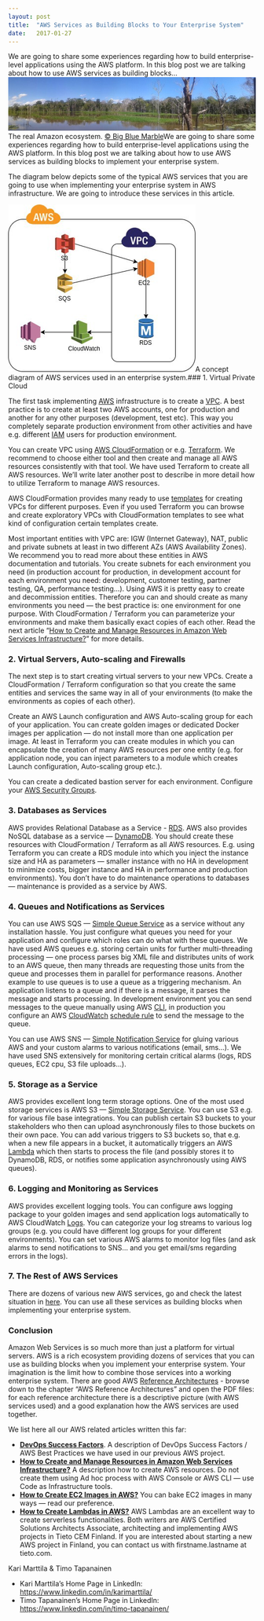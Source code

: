 ```yaml
---
layout:	post
title:	"AWS Services as Building Blocks to Your Enterprise System"
date:	2017-01-27
---
```


  We are going to share some experiences regarding how to build enterprise-level applications using the AWS platform. In this blog post we are talking about how to use AWS services as building blocks…   ![](/img/1*ELXzcWgOn4-j_T1MoK6Xug.jpeg)The real Amazon ecosystem. [© Big Blue Marble](https://www.flickr.com/photos/bbmexplorer/)We are going to share some experiences regarding how to build enterprise-level applications using the AWS platform. In this blog post we are talking about how to use AWS services as building blocks to implement your enterprise system.

The diagram below depicts some of the typical AWS services that you are going to use when implementing your enterprise system in AWS infrastructure. We are going to introduce these services in this article.

![](/img/1*9rDWIng7e_4vnwDuaIckfA.jpeg)A concept diagram of AWS services used in an enterprise system.### 1. Virtual Private Cloud

The first task implementing [AWS](https://aws.amazon.com/) infrastructure is to create a [VPC](https://aws.amazon.com/vpc/). A best practice is to create at least two AWS accounts, one for production and another for any other purposes (development, test etc). This way you completely separate production environment from other activities and have e.g. different [IAM](https://aws.amazon.com/iam/) users for production environment.

You can create VPC using [AWS CloudFormation](https://aws.amazon.com/cloudformation/) or e.g. [Terraform](https://www.terraform.io). We recommend to choose either tool and then create and manage all AWS resources consistently with that tool. We have used Terraform to create all AWS resources. We’ll write later another post to describe in more detail how to utilize Terraform to manage AWS resources.

AWS CloudFormation provides many ready to use [templates](https://aws.amazon.com/cloudformation/aws-cloudformation-templates/) for creating VPCs for different purposes. Even if you used Terraform you can browse and create exploratory VPCs with CloudFormation templates to see what kind of configuration certain templates create.

Most important entities with VPC are: IGW (Internet Gateway), NAT, public and private subnets at least in two different AZs (AWS Availability Zones). We recommend you to read more about these entities in AWS documentation and tutorials. You create subnets for each environment you need (in production account for production, in development account for each environment you need: development, customer testing, partner testing, QA, performance testing…). Using AWS it is pretty easy to create and decommission entities. Therefore you can and should create as many environments you need — the best practice is: one environment for one purpose. With CloudFormation / Terraform you can parameterize your environments and make them basically exact copies of each other. Read the next article “[How to Create and Manage Resources in Amazon Web Services Infrastructure?](https://medium.com/@kari.marttila/how-to-create-and-manage-resources-in-amazon-web-services-infrastructure-f9af85b77c4a#.gt6f4tkrj)” for more details.

### 2. Virtual Servers, Auto-scaling and Firewalls

The next step is to start creating virtual servers to your new VPCs. Create a CloudFormation / Terraform configuration so that you create the same entities and services the same way in all of your environments (to make the environments as copies of each other).

Create an AWS Launch configuration and AWS Auto-scaling group for each of your application. You can create golden images or dedicated Docker images per application — do not install more than one application per image. At least in Terraform you can create modules in which you can encapsulate the creation of many AWS resources per one entity (e.g. for application node, you can inject parameters to a module which creates Launch configuration, Auto-scaling group etc.).

You can create a dedicated bastion server for each environment. Configure your [AWS Security Groups](http://docs.aws.amazon.com/AmazonVPC/latest/UserGuide/VPC_SecurityGroups.html).

### 3. Databases as Services

AWS provides Relational Database as a Service - [RDS](https://aws.amazon.com/rds/). AWS also provides NoSQL database as a service — [DynamoDB](https://aws.amazon.com/dynamodb/). You should create these resources with CloudFormation / Terraform as all AWS resources. E.g. using Terraform you can create a RDS module into which you inject the instance size and HA as parameters — smaller instance with no HA in development to minimize costs, bigger instance and HA in performance and production environments). You don’t have to do maintenance operations to databases — maintenance is provided as a service by AWS.

### 4. Queues and Notifications as Services

You can use AWS SQS — [Simple Queue Service](https://aws.amazon.com/sqs/) as a service without any installation hassle. You just configure what queues you need for your application and configure which roles can do what with these queues. We have used AWS queues e.g. storing certain units for further multi-threading processing — one process parses big XML file and distributes units of work to an AWS queue, then many threads are requesting those units from the queue and processes them in parallel for performance reasons. Another example to use queues is to use a queue as a triggering mechanism. An application listens to a queue and if there is a message, it parses the message and starts processing. In development environment you can send messages to the queue manually using AWS [CLI](https://aws.amazon.com/cli/), in production you configure an AWS [CloudWatch](https://aws.amazon.com/cloudwatch/) [schedule rule](http://docs.aws.amazon.com/AmazonCloudWatch/latest/events/ScheduledEvents.html) to send the message to the queue.

You can use AWS SNS — [Simple Notification Service](https://aws.amazon.com/sns/) for gluing various AWS and your custom alarms to various notifications (email, sms…). We have used SNS extensively for monitoring certain critical alarms (logs, RDS queues, EC2 cpu, S3 file uploads…).

### 5. Storage as a Service

AWS provides excellent long term storage options. One of the most used storage services is AWS S3 — [Simple Storage Service](https://aws.amazon.com/s3/). You can use S3 e.g. for various file base integrations. You can publish certain S3 buckets to your stakeholders who then can upload asynchronously files to those buckets on their own pace. You can add various triggers to S3 buckets so, that e.g. when a new file appears in a bucket, it automatically triggers an AWS [Lambda](https://aws.amazon.com/lambda) which then starts to process the file (and possibly stores it to DynamoDB, RDS, or notifies some application asynchronously using AWS queues).

### 6. Logging and Monitoring as Services

AWS provides excellent logging tools. You can configure aws logging package to your golden images and send application logs automatically to AWS CloudWatch [Logs](https://aws.amazon.com/about-aws/whats-new/2014/07/10/introducing-amazon-cloudwatch-logs/). You can categorize your log streams to various log groups (e.g. you could have different log groups for your different environments). You can set various AWS alarms to monitor log files (and ask alarms to send notifications to SNS… and you get email/sms regarding errors in the logs).

### 7. The Rest of AWS Services

There are dozens of various new AWS services, go and check the latest situation in [here](https://aws.amazon.com/about-aws/global-infrastructure/regional-product-services/). You can use all these services as building blocks when implementing your enterprise system.

### Conclusion

Amazon Web Services is so much more than just a platform for virtual servers. AWS is a rich ecosystem providing dozens of services that you can use as building blocks when you implement your enterprise system. Your imagination is the limit how to combine those services into a working enterprise system. There are good AWS [Reference Architectures](https://aws.amazon.com/architecture/) - browse down to the chapter “AWS Reference Architectures” and open the PDF files: for each reference architecture there is a descriptive picture (with AWS services used) and a good explanation how the AWS services are used together.

We list here all our AWS related articles written this far:

* [**DevOps Success Factors**](https://medium.com/tieto-developers/devops-success-factors-53beafe63942#). A description of DevOps Success Factors / AWS Best Practices we have used in our previous AWS project.
* [**How to Create and Manage Resources in Amazon Web Services Infrastructure?**](https://medium.com/tieto-developers/how-to-create-and-manage-resources-in-amazon-web-services-infrastructure-f9af85b77c4a#) A description how to create AWS resources. Do not create them using Ad hoc process with AWS Console or AWS CLI — use Code as Infrastructure tools.
* [**How to Create EC2 Images in AWS?**](https://medium.com/tieto-developers/how-to-create-ec2-images-in-aws-a27b1afc97c6#) You can bake EC2 images in many ways — read our preference.
* [**How to Create Lambdas in AWS?**](https://medium.com/@kari.marttila/how-to-create-lambdas-in-aws-8f04ac833b2e#) AWS Lambdas are an excellent way to create serverless functionalities.
Both writers are AWS Certified Solutions Architects Associate, architecting and implementing AWS projects in Tieto CEM Finland. If you are interested about starting a new AWS project in Finland, you can contact us with firstname.lastname at tieto.com.

Kari Marttila & Timo Tapanainen

* Kari Marttila’s Home Page in LinkedIn: <https://www.linkedin.com/in/karimarttila/>
* Timo Tapanainen’s Home Page in LinkedIn: <https://www.linkedin.com/in/timo-tapanainen/>
  